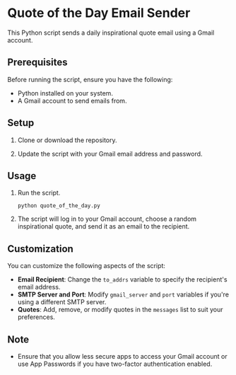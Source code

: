 # Quote of the Day Email Sender

This Python script sends a daily inspirational quote email using a Gmail account.

## Prerequisites

Before running the script, ensure you have the following:

- Python installed on your system.
- A Gmail account to send emails from.

## Setup

1. Clone or download the repository.

2. Update the script with your Gmail email address and password.

## Usage

1. Run the script.
    ```
    python quote_of_the_day.py
    ```
2. The script will log in to your Gmail account, choose a random inspirational quote, and send it as an email to the recipient.

## Customization

You can customize the following aspects of the script:

- **Email Recipient**: Change the `to_addrs` variable to specify the recipient's email address.
- **SMTP Server and Port**: Modify `gmail_server` and `port` variables if you're using a different SMTP server.
- **Quotes**: Add, remove, or modify quotes in the `messages` list to suit your preferences.

## Note

- Ensure that you allow less secure apps to access your Gmail account or use App Passwords if you have two-factor authentication enabled.


